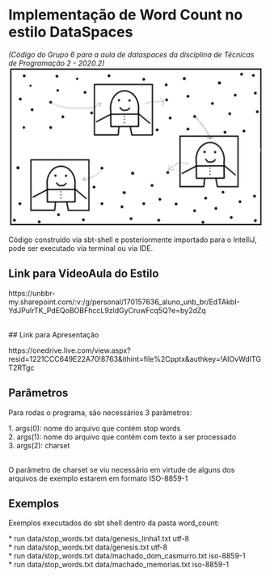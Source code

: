 # Implementação de Word Count no estilo DataSpaces
*(Código do Grupo 6 para a aula de dataspaces da disciplina de Técnicas de Programação 2 - 2020.2)*
![](/recursos/dataspaces.png)

<p>Código construído via sbt-shell e posteriormente importado para o IntelliJ, pode ser executado via terminal ou via IDE.</p>

## Link para VideoAula do Estilo
<p>https://unbbr-my.sharepoint.com/:v:/g/personal/170157636_aluno_unb_br/EdTAkbI-YdJPuIrTK_PdEQoBOBFhccL9zldGyCruwFcq5Q?e=by2dZq</p>

<br />
## Link para Apresentação
<p>https://onedrive.live.com/view.aspx?resid=1221CCC649E22A70!8763&ithint=file%2Cpptx&authkey=!AIOvWdITGT2RTgc</p>

## Parâmetros
<p>Para rodas o programa, são necessários 3 parâmetros:</p>
1. args(0): nome do arquivo que contém stop words<br />
2. args(1): nome do arquivo que contém com texto a ser processado<br />
3. args(2): charset<br />
<br />
<p>O parâmetro de charset se viu necessário em virtude de alguns dos arquivos de exemplo estarem em formato ISO-8859-1</p>

## Exemplos
<p>Exemplos executados do sbt shell dentro da pasta word_count:</p>
* run data/stop_words.txt data/genesis_linha1.txt utf-8<br />
* run data/stop_words.txt data/genesis.txt utf-8<br />
* run data/stop_words.txt data/machado_dom_casmurro.txt iso-8859-1<br />
* run data/stop_words.txt data/machado_memorias.txt iso-8859-1<br />
